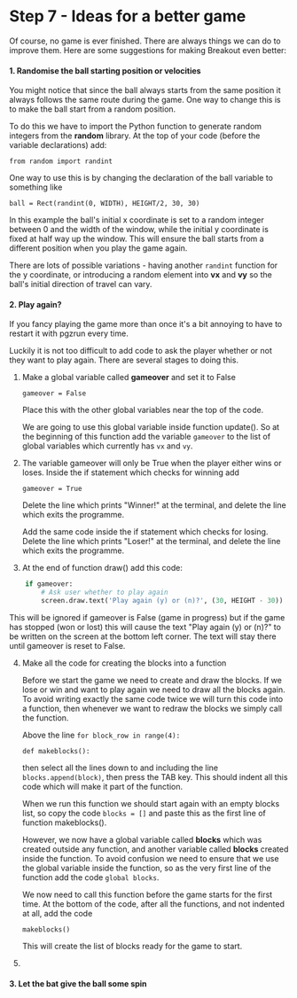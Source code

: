# Step 7 - Ideas for a better game

Of course, no game is ever finished. There are always things we can do to improve them. Here are some suggestions for making Breakout even better:

#### 1. Randomise the ball starting position or velocities

You might notice that since the ball always starts from the same position it always follows the same route during the game. One way to change this is to make the ball start from a random position. 

To do this we have to import the Python function to generate random integers from the **random** library. At the top of your code (before the variable declarations) add:

`from random import randint`

One way to use this is by changing the declaration of the ball variable to something like

`ball = Rect(randint(0, WIDTH), HEIGHT/2, 30, 30)`

In this example the ball's initial x coordinate is set to a random integer between 0 and the width of the window, while the initial y coordinate is fixed at half way up the window. This will ensure the ball starts from a different position when you play the game again.

There are lots of possible variations - having another `randint` function for the y coordinate, or introducing a random element into **vx** and **vy** so the ball's initial direction of travel can vary.

#### 2. Play again?

If you fancy playing the game more than once it's a bit annoying to have to restart it with pgzrun every time.

Luckily it is not too difficult to add code to ask the player whether or not they want to play again. There are several stages to doing this.
1. Make a global variable called **gameover** and set it to False

   `gameover = False`

   Place this with the other global variables near the top of the code.

   We are going to use this global variable inside function update(). So at the beginning of this function add the variable `gameover` to the list of global variables which currently has `vx` and `vy`.
 
2. The variable gameover will only be True when the player either wins or loses.
   Inside the if statement which checks for winning add

   `gameover = True`

   Delete the line which prints "Winner!" at the terminal, and delete the line which exits the programme.

   Add the same code inside the if statement which checks for losing. Delete the line which prints "Loser!" at the terminal, and delete the line which exits the programme.
   

3. At the end of function draw() add this code:

```python
    if gameover:
        # Ask user whether to play again
        screen.draw.text('Play again (y) or (n)?', (30, HEIGHT - 30))
```
   This will be ignored if gameover is False (game in progress) but if the game has stopped (won or lost) this will cause the text "Play again (y) or (n)?" to be written on the screen at the bottom left corner.
   The text will stay there until gameover is reset to False.

4. Make all the code for creating the blocks into a function

   Before we start the game we need to create and draw the blocks. If we lose or win and want to play again we need to draw all the blocks again. To avoid writing exactly the same code twice we will turn this code into a function, then whenever we want to redraw the blocks we simply call the function.

   Above the line `for block_row in range(4):`

   `def makeblocks():`

   then select all the lines down to and including the line `blocks.append(block)`, then press the TAB key. This should indent all this code which will make it part of the function.

   When we run this function we should start again with an empty blocks list, so copy the code `blocks = []` and paste this as the first line of function makeblocks().

   However, we now have a global variable called **blocks** which was created outside any function, and another variable called **blocks** created inside the function. To avoid confusion we need to ensure that we use the global variable inside the function, so as the very first line of the function add the code `global blocks`.

   We now need to call this function before the game starts for the first time. At the bottom of the code, after all the functions, and not indented at all, add the code

   `makeblocks()`

   This will create the list of blocks ready for the game to start.

5. 

#### 3. Let the bat give the ball some spin

